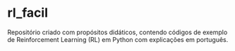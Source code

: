 # rl_facil
Repositório criado com propósitos didáticos, contendo códigos de exemplo de Reinforcement Learning (RL) em Python com explicações em português.
